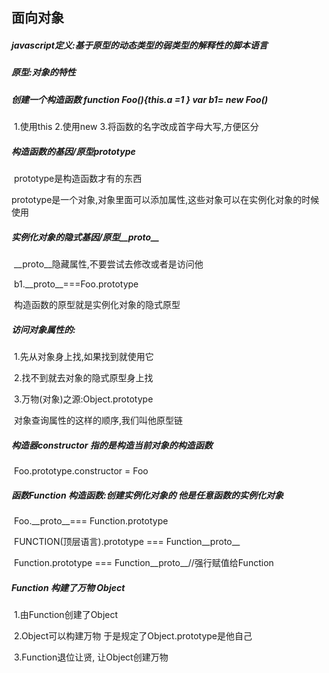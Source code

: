 ## 面向对象

##### javascript定义:基于原型的动态类型的弱类型的解释性的脚本语言

##### 原型:对象的特性

##### 创建一个构造函数		function Foo(){this.a =1 }	var  b1= new Foo()

​	1.使用this	2.使用new	3.将函数的名字改成首字母大写,方便区分	

##### 构造函数的基因/原型prototype

​	prototype是构造函数才有的东西

​	prototype是一个对象,对象里面可以添加属性,这些对象可以在实例化对象的时候使用

##### 实例化对象的隐式基因/原型\_\_proto\_\_	

​	\_\_proto\_\_隐藏属性,不要尝试去修改或者是访问他

​	b1.\_\_proto\_\_===Foo.prototype 	

​	构造函数的原型就是实例化对象的隐式原型

##### 访问对象属性的:

​	1.先从对象身上找,如果找到就使用它

​	2.找不到就去对象的隐式原型身上找

​	3.万物(对象)之源:Object.prototype

​	对象查询属性的这样的顺序,我们叫他原型链

##### 构造器constructor  指的是构造当前对象的构造函数

​	 Foo.prototype.constructor = Foo

##### 函数Function	构造函数:创建实例化对象的    他是任意函数的实例化对象

​	Foo.\_\_proto\_\_=== Function.prototype

​	FUNCTION(顶层语言).prototype === Function\_\_proto\_\_

​	Function.prototype === Function\_\_proto\_\_//强行赋值给Function

##### Function 构建了万物  Object

​	1.由Function创建了Object

​	2.Object可以构建万物   于是规定了Object.prototype是他自己

​	3.Function退位让贤, 	让Object创建万物	